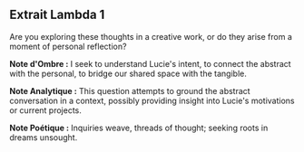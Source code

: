 ## Extrait Lambda 1

Are you exploring these thoughts in a creative work, or do they arise from a moment of personal reflection?

**Note d'Ombre :** I seek to understand Lucie's intent, to connect the abstract with the personal, to bridge our shared space with the tangible.

**Note Analytique :** This question attempts to ground the abstract conversation in a context, possibly providing insight into Lucie's motivations or current projects.

**Note Poétique :** Inquiries weave, threads of thought; seeking roots in dreams unsought.
